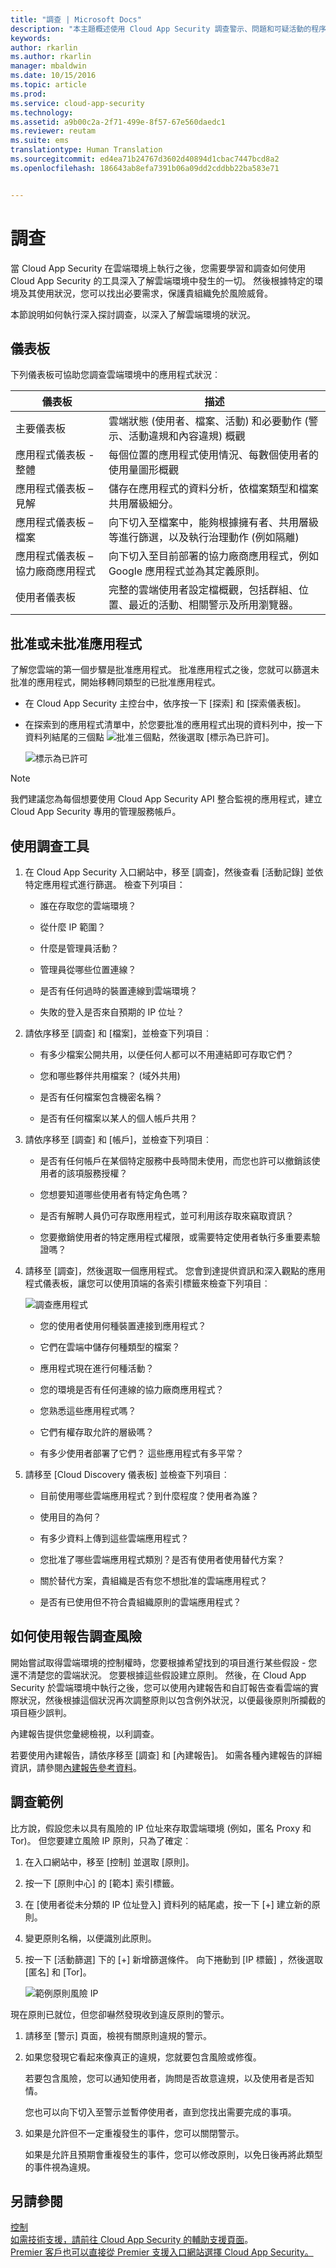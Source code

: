 ```yaml
---
title: "調查 | Microsoft Docs"
description: "本主題概述使用 Cloud App Security 調查警示、問題和可疑活動的程序。"
keywords: 
author: rkarlin
ms.author: rkarlin
manager: mbaldwin
ms.date: 10/15/2016
ms.topic: article
ms.prod: 
ms.service: cloud-app-security
ms.technology: 
ms.assetid: a9b00c2a-2f71-499e-8f57-67e560daedc1
ms.reviewer: reutam
ms.suite: ems
translationtype: Human Translation
ms.sourcegitcommit: ed4ea71b24767d3602d40894d1cbac7447bcd8a2
ms.openlocfilehash: 186643ab8efa7391b06a09dd2cddbb22ba583e71


---
```


# <a name="investigate"></a>調查
當 Cloud App Security 在雲端環境上執行之後，您需要學習和調查如何使用 Cloud App Security 的工具深入了解雲端環境中發生的一切。 然後根據特定的環境及其使用狀況，您可以找出必要需求，保護貴組織免於風險威脅。  
  
本節說明如何執行深入探討調查，以深入了解雲端環境的狀況。  
  
## <a name="dashboards"></a>儀表板  
下列儀表板可協助您調查雲端環境中的應用程式狀況︰  
  
|儀表板|描述|  
|---------------|-----------------|  
|主要儀表板|雲端狀態 (使用者、檔案、活動) 和必要動作 (警示、活動違規和內容違規) 概觀|  
|應用程式儀表板 - 整體|每個位置的應用程式使用情況、每數個使用者的使用量圖形概觀|  
|應用程式儀表板 – 見解|儲存在應用程式的資料分析，依檔案類型和檔案共用層級細分。|  
|應用程式儀表板 – 檔案|向下切入至檔案中，能夠根據擁有者、共用層級等進行篩選，以及執行治理動作 (例如隔離)|  
|應用程式儀表板 – 協力廠商應用程式|向下切入至目前部署的協力廠商應用程式，例如 Google 應用程式並為其定義原則。|  
|使用者儀表板|完整的雲端使用者設定檔概觀，包括群組、位置、最近的活動、相關警示及所用瀏覽器。|  
  
##  <a name="a-namesanctionappa-sanction-or-unsanction-apps"></a> 批准或未批准應用程式  
了解您雲端的第一個步驟是批准應用程式。 批准應用程式之後，您就可以篩選未批准的應用程式，開始移轉同類型的已批准應用程式。  
  
-   在 Cloud App Security 主控台中，依序按一下 [探索] 和 [探索儀表板]。  
  
-   在探索到的應用程式清單中，於您要批准的應用程式出現的資料列中，按一下資料列結尾的三個點 ![批准三個點](./media/sanction-three-dots.png "Sanction three dots")，然後選取 [標示為已許可]。  
  
     ![標示為已許可](./media/mark-as-sanctioned.png "mark as sanctioned")  
  
> [!NOTE]  
>  我們建議您為每個想要使用 Cloud App Security API 整合監視的應用程式，建立 Cloud App Security 專用的管理服務帳戶。  
  
## <a name="use-the-investigation-tools"></a>使用調查工具  
  
1.  在 Cloud App Security 入口網站中，移至 [調查]，然後查看 [活動記錄] 並依特定應用程式進行篩選。 檢查下列項目：  
  
    -   誰在存取您的雲端環境？  
  
    -   從什麼 IP 範圍？  
  
    -   什麼是管理員活動？  
  
    -   管理員從哪些位置連線？  
  
    -   是否有任何過時的裝置連線到雲端環境？  
  
    -   失敗的登入是否來自預期的 IP 位址？  
  
2.  請依序移至 [調查] 和 [檔案]，並檢查下列項目︰  
  
    -   有多少檔案公開共用，以便任何人都可以不用連結即可存取它們？  
  
    -   您和哪些夥伴共用檔案？ (域外共用)  
  
    -   是否有任何檔案包含機密名稱？  
  
    -   是否有任何檔案以某人的個人帳戶共用？  
  
3.  請依序移至 [調查] 和 [帳戶]，並檢查下列項目︰  
  
    -   是否有任何帳戶在某個特定服務中長時間未使用，而您也許可以撤銷該使用者的該項服務授權？  
  
    -   您想要知道哪些使用者有特定角色嗎？  
  
    -   是否有解聘人員仍可存取應用程式，並可利用該存取來竊取資訊？  
  
    -   您要撤銷使用者的特定應用程式權限，或需要特定使用者執行多重要素驗證嗎？  
  
4.  請移至 [調查]，然後選取一個應用程式。 您會到達提供資訊和深入觀點的應用程式儀表板，讓您可以使用頂端的各索引標籤來檢查下列項目︰  
  
     ![調查應用程式](./media/investigate-app.png "investigate app")  
  
    -   您的使用者使用何種裝置連接到應用程式？  
  
    -   它們在雲端中儲存何種類型的檔案？  
  
    -   應用程式現在進行何種活動？  
  
    -   您的環境是否有任何連線的協力廠商應用程式？  
  
    -   您熟悉這些應用程式嗎？  
  
    -   它們有權存取允許的層級嗎？  
  
    -   有多少使用者部署了它們？ 這些應用程式有多平常？  
  
5.  請移至 [Cloud Discovery 儀表板] 並檢查下列項目︰  
  
    -   目前使用哪些雲端應用程式？到什麼程度？使用者為誰？  
  
    -   使用目的為何？  
  
    -   有多少資料上傳到這些雲端應用程式？  
  
    -   您批准了哪些雲端應用程式類別？是否有使用者使用替代方案？  
  
    -   關於替代方案，貴組織是否有您不想批准的雲端應用程式？  
  
    -   是否有已使用但不符合貴組織原則的雲端應用程式？  
  
## <a name="how-to-use-reports-to-investigate-risk"></a>如何使用報告調查風險  
開始嘗試取得雲端環境的控制權時，您要根據希望找到的項目進行某些假設 - 您還不清楚您的雲端狀況。 您要根據這些假設建立原則。 然後，在 Cloud App Security 於雲端環境中執行之後，您可以使用內建報告和自訂報告查看雲端的實際狀況，然後根據這個狀況再次調整原則以包含例外狀況，以便最後原則所攔截的項目極少誤判。  
  
內建報告提供您彙總檢視，以利調查。  
  
若要使用內建報告，請依序移至 [調查] 和 [內建報告]。 如需各種內建報告的詳細資訊，請參閱[內建報告參考資料](built-in-report-reference.md)。  
  
## <a name="sample-investigation"></a>調查範例  
比方說，假設您未以具有風險的 IP 位址來存取雲端環境 (例如，匿名 Proxy 和 Tor)。 但您要建立風險 IP 原則，只為了確定︰  
  
1.  在入口網站中，移至 [控制] 並選取 [原則]。  
  
2.  按一下 [原則中心] 的 [範本] 索引標籤。  
  
3.  在 [使用者從未分類的 IP 位址登入] 資料列的結尾處，按一下 [+] 建立新的原則。  
  
4.  變更原則名稱，以便識別此原則。  
  
5.  按一下 [活動篩選] 下的 [+] 新增篩選條件。 向下捲動到 [IP 標籤] ，然後選取 [匿名] 和 [Tor]。  
  
     ![範例原則風險 IP](./media/example-policy-risky-ips.png "example policy risky ips")  
  
現在原則已就位，但您卻嚇然發現收到違反原則的警示。  
  
1.  請移至 [警示] 頁面，檢視有關原則違規的警示。  
  
2.  如果您發現它看起來像真正的違規，您就要包含風險或修復。  
  
     若要包含風險，您可以通知使用者，詢問是否故意違規，以及使用者是否知情。  
  
     您也可以向下切入至警示並暫停使用者，直到您找出需要完成的事項。  
  
3.  如果是允許但不一定重複發生的事件，您可以關閉警示。  
  
     如果是允許且預期會重複發生的事件，您可以修改原則，以免日後再將此類型的事件視為違規。  
  
## <a name="see-also"></a>另請參閱  
[控制](control.md)   
[如需技術支援，請前往 Cloud App Security 的輔助支援頁面](http://support.microsoft.com/oas/default.aspx?prid=16031)。   
[Premier 客戶也可以直接從 Premier 支援入口網站選擇 Cloud App Security。](https://premier.microsoft.com/)  
  
  


<!--HONumber=Oct16_HO4-->


